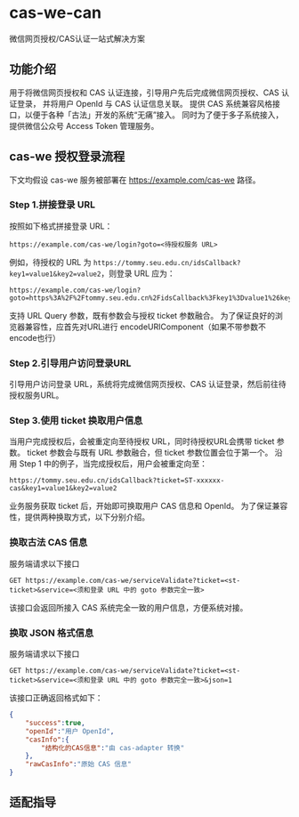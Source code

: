 # cas-we-can
微信网页授权/CAS认证一站式解决方案

## 功能介绍
用于将微信网页授权和 CAS 认证连接，引导用户先后完成微信网页授权、CAS 认证登录，
并将用户 OpenId 与 CAS 认证信息关联。
提供 CAS 系统兼容风格接口，以便于各种「古法」开发的系统“无痛”接入。
同时为了便于多子系统接入，提供微信公众号 Access Token 管理服务。

## cas-we 授权登录流程
下文均假设 cas-we 服务被部署在 https://example.com/cas-we 路径。

### Step 1.拼接登录 URL
按照如下格式拼接登录 URL：
```
https://example.com/cas-we/login?goto=<待授权服务 URL>
```
例如，待授权的 URL 为 `https://tommy.seu.edu.cn/idsCallback?key1=value1&key2=value2`，则登录 URL 应为：
```
https://example.com/cas-we/login?goto=https%3A%2F%2Ftommy.seu.edu.cn%2FidsCallback%3Fkey1%3Dvalue1%26key2%3Dvalue2
```
支持 URL Query 参数，既有参数会与授权 ticket 参数融合。
为了保证良好的浏览器兼容性，应首先对URL进行 encodeURIComponent（如果不带参数不encode也行）

### Step 2.引导用户访问登录URL
引导用户访问登录 URL，系统将完成微信网页授权、CAS 认证登录，然后前往待授权服务URL。

### Step 3.使用 ticket 换取用户信息
当用户完成授权后，会被重定向至待授权 URL，同时待授权URL会携带 ticket 参数。
ticket 参数会与既有 URL 参数融合，但 ticket 参数位置会位于第一个。
沿用 Step 1 中的例子，当完成授权后，用户会被重定向至：
```
https://tommy.seu.edu.cn/idsCallback?ticket=ST-xxxxxx-cas&key1=value1&key2=value2
```
业务服务获取 ticket 后，开始即可换取用户 CAS 信息和 OpenId。
为了保证兼容性，提供两种换取方式，以下分别介绍。

### 换取古法 CAS 信息
服务端请求以下接口
```
GET https://example.com/cas-we/serviceValidate?ticket=<st-ticket>&service=<须和登录 URL 中的 goto 参数完全一致>
```
该接口会返回所接入 CAS 系统完全一致的用户信息，方便系统对接。

### 换取 JSON 格式信息
服务端请求以下接口
```
GET https://example.com/cas-we/serviceValidate?ticket=<st-ticket>&service=<须和登录 URL 中的 goto 参数完全一致>&json=1
```

该接口正确返回格式如下：
```json
{
    "success":true,
    "openId":"用户 OpenId",
    "casInfo":{
        "结构化的CAS信息":"由 cas-adapter 转换"
    },
    "rawCasInfo":"原始 CAS 信息"
}
```

## 适配指导
